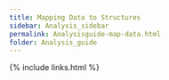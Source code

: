 ```yaml
---
title: Mapping Data to Structures
sidebar: Analysis_sidebar
permalink: Analysisguide-map-data.html
folder: Analysis_guide
---
```


<link rel="stylesheet" href="css/theme-purple.css">

{% include links.html %}
